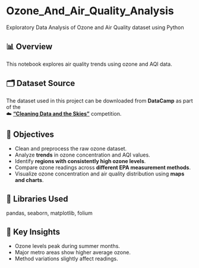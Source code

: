 # Ozone_And_Air_Quality_Analysis
Exploratory Data Analysis of Ozone and Air Quality dataset using Python

## 📊 Overview
This notebook explores air quality trends using ozone and AQI data.

## 🗂️ Dataset Source
The dataset used in this project can be downloaded from **DataCamp** as part of the  
☁️ [**“Cleaning Data and the Skies”**](https://app.datacamp.com/learn/competitions/cleaning-data-skies) competition.

## 🎯 Objectives
- Clean and preprocess the raw ozone dataset.  
- Analyze **trends** in ozone concentration and AQI values.  
- Identify **regions with consistently high ozone levels**.  
- Compare ozone readings across **different EPA measurement methods**.  
- Visualize ozone concentration and air quality distribution using **maps and charts**.

## 🧰 Libraries Used
pandas, seaborn, matplotlib, folium

## 🧩 Key Insights
- Ozone levels peak during summer months.
- Major metro areas show higher average ozone.
- Method variations slightly affect readings.
